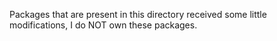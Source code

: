 Packages that are present in this directory received some little modifications, I do NOT own these packages.